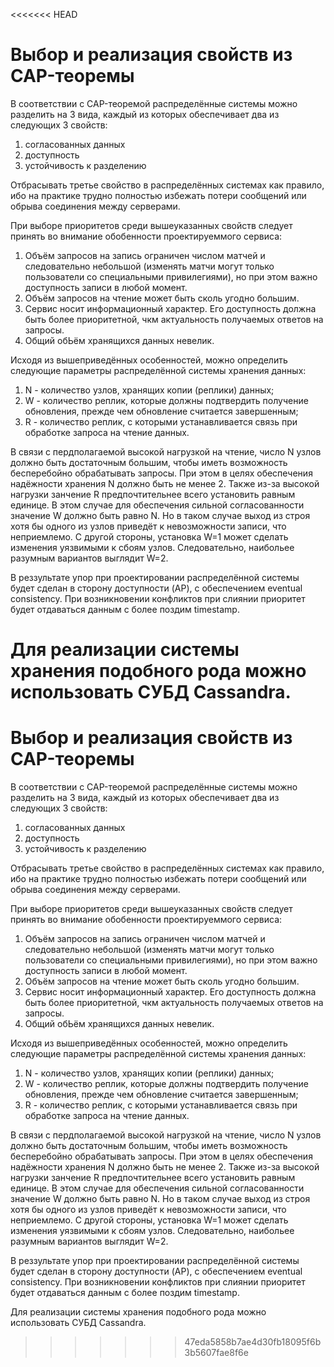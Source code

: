 <<<<<<< HEAD
# Выбор и реализация свойств из CAP-теоремы

В соответствии с CAP-теоремой распределённые системы можно разделить на 3 вида, каждый из которых обеспечивает два из следующих 3 свойств:
  1. согласованных данных
  2. доступность
  3. устойчивость к разделению

Отбрасывать третье свойство в распределённых системах как правило, ибо на практике трудно полностью избежать потери сообщений или обрыва соединения между серверами.

При выборе приоритетов среди вышеуказанных свойств следует принять во внимание обобенности проектируеммого сервиса:
  1. Объём запросов на запись ограничен числом матчей и следовательно небольшой (изменять матчи могут только пользователи со специальными привилегиями), но при этом важно доступность записи в любой момент.
  2. Объём запросов на чтение может быть сколь угодно большим.
  3. Сервис носит информационный характер. Его доступность должна быть более приоритетной, чкм актуальность получаемых ответов на запросы.
  4. Общий обЬём хранящихся данных невелик.

Исходя из вышеприведённых особенностей, можно определить следующие параметры распределённой системы хранения данных:
  1. N - количество узлов, хранящих копии (реплики) данных;
  2. W - количество реплик, которые должны подтвердить получение обновления, прежде чем обновление считается завершенным;
  3. R - количество реплик, с которыми устанавливается связь при обработке запроса на чтение данных.
  
  В связи с пердполагаемой высокой нагрузкой на чтение, число N узлов должно быть достаточным большим, чтобы иметь возможность бесперебойно обрабатывать запросы. При этом в целях обеспечения надёжности хранения N должно быть не менее 2.
  Также из-за высокой нагрузки занчение R предпочтительнее всего установить равным единице.
  В этом случае для обеспечения сильной согласованности значение W должно быть равно N. Но в таком случае выход из строя хотя бы одного из узлов приведёт к невозможности записи, что неприемлемо. С другой стороны, установка W=1 может сделать изменения уязвимыми к сбоям узлов. Следовательно, наибольее разумным вариантов выглядит W=2.
  
  В реззультате упор при проектировании распределённой системы будет сделан в сторону доступности (AP), с обеспечением eventual consistency. При возникновении конфликтов при слиянии приоритет будет отдаваться данным с более поздим timestamp.

Для реализации системы хранения подобного рода можно использовать СУБД Cassandra.
=======
# Выбор и реализация свойств из CAP-теоремы

В соответствии с CAP-теоремой распределённые системы можно разделить на 3 вида, каждый из которых обеспечивает два из следующих 3 свойств:
  1. согласованных данных
  2. доступность
  3. устойчивость к разделению

Отбрасывать третье свойство в распределённых системах как правило, ибо на практике трудно полностью избежать потери сообщений или обрыва соединения между серверами.

При выборе приоритетов среди вышеуказанных свойств следует принять во внимание обобенности проектируеммого сервиса:
  1. Объём запросов на запись ограничен числом матчей и следовательно небольшой (изменять матчи могут только пользователи со специальными привилегиями), но при этом важно доступность записи в любой момент.
  2. Объём запросов на чтение может быть сколь угодно большим.
  3. Сервис носит информационный характер. Его доступность должна быть более приоритетной, чкм актуальность получаемых ответов на запросы.
  4. Общий обЬём хранящихся данных невелик.

Исходя из вышеприведённых особенностей, можно определить следующие параметры распределённой системы хранения данных:
  1. N - количество узлов, хранящих копии (реплики) данных;
  2. W - количество реплик, которые должны подтвердить получение обновления, прежде чем обновление считается завершенным;
  3. R - количество реплик, с которыми устанавливается связь при обработке запроса на чтение данных.
  
  В связи с пердполагаемой высокой нагрузкой на чтение, число N узлов должно быть достаточным большим, чтобы иметь возможность бесперебойно обрабатывать запросы. При этом в целях обеспечения надёжности хранения N должно быть не менее 2.
  Также из-за высокой нагрузки занчение R предпочтительнее всего установить равным единице.
  В этом случае для обеспечения сильной согласованности значение W должно быть равно N. Но в таком случае выход из строя хотя бы одного из узлов приведёт к невозможности записи, что неприемлемо. С другой стороны, установка W=1 может сделать изменения уязвимыми к сбоям узлов. Следовательно, наибольее разумным вариантов выглядит W=2.
  
  В реззультате упор при проектировании распределённой системы будет сделан в сторону доступности (AP), с обеспечением eventual consistency. При возникновении конфликтов при слиянии приоритет будет отдаваться данным с более поздим timestamp.

Для реализации системы хранения подобного рода можно использовать СУБД Cassandra. 
>>>>>>> 47eda5858b7ae4d30fb18095f6b3b5607fae8f6e
